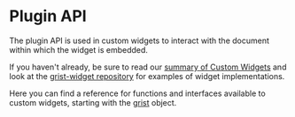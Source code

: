 # Plugin API

The plugin API is used in custom widgets to interact with the document
within which the widget is embedded.

If you haven't already, be sure to read 
our [summary of Custom Widgets](../widget-custom.md) and look at the 
[grist-widget repository](https://github.com/gristlabs/grist-widget)
for examples of widget implementations.

Here you can find a reference for functions and interfaces available
to custom widgets, starting with the [grist](modules/grist_plugin_api.md) object.
